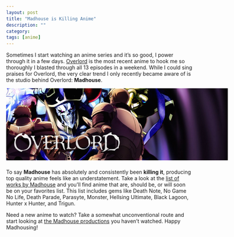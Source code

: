 ```yaml
---
layout: post
title: "Madhouse is Killing Anime"
description: ""
category: 
tags: [anime]
---
```


Sometimes I start watching an anime series and it’s so good, I power through it in a few days. [Overlord][1] is the most recent anime to hook me so thoroughly I blasted through all 13 episodes in a weekend. While I could sing praises for Overlord, the very clear trend I only recently became aware of is the studio behind Overlord: **Madhouse**.

<div>
	<img class="rounded-corners" style="max-width: 600px; border: 0px;" src="/assets/images/posts/2015-10-14/overlord.png"/>
	<p class="caption-text" style="line-height: 1.5em; margin-bottom: 20px;"><strong></strong></p>
</div>

To say **Madhouse** has absolutely and consistently been **killing it**, producing top quality anime feels like an understatement. Take a look at the [list of works by Madhouse][2] and you’ll find anime that are, should be, or will soon be on your favorites list. This list includes gems like Death Note, No Game No Life, Death Parade, Parasyte, Monster, Hellsing Ultimate, Black Lagoon, Hunter x Hunter, and Trigun.

Need a new anime to watch? Take a somewhat unconventional route and start looking at [the Madhouse productions][2] you haven’t watched. Happy Madhousing!

[1]: http://www.funimation.com/shows/overlord/home
[2]: https://en.wikipedia.org/wiki/Madhouse_(company)#Works